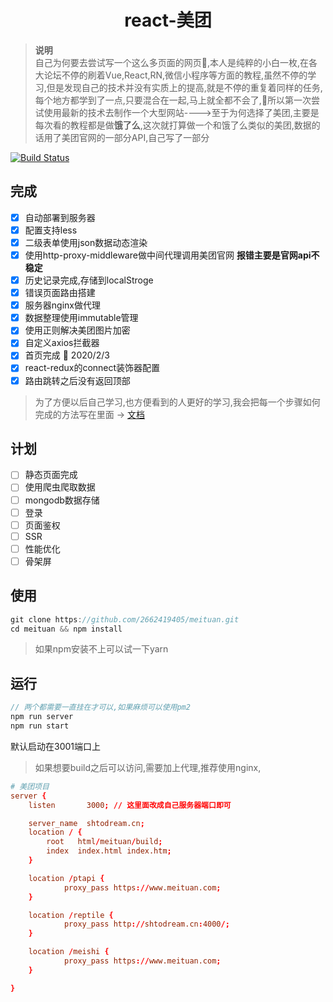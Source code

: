 <div align="center">
  
# react-美团

</div>

> **说明** <br/>
> 自己为何要去尝试写一个这么多页面的网页:100:,本人是纯粹的小白一枚,在各大论坛不停的刷着Vue,React,RN,微信小程序等方面的教程,虽然不停的学习,但是发现自己的技术并没有实质上的提高,就是不停的重复着同样的任务,每个地方都学到了一点,只要混合在一起,马上就全都不会了,:tada:所以第一次尝试使用最新的技术去制作一个大型网站---->至于为何选择了美团,主要是每次看的教程都是做**饿了么**,这次就打算做一个和饿了么类似的美团,数据的话用了美团官网的一部分API,自己写了一部分

[![Build Status](https://www.travis-ci.org/2662419405/meituan.svg?branch=master)](https://www.travis-ci.org/2662419405/meituan)

## 完成

- [x] 自动部署到服务器
- [x] 配置支持less
- [x] 二级表单使用json数据动态渲染
- [x] 使用http-proxy-middleware做中间代理调用美团官网 **报错主要是官网api不稳定**
- [x] 历史记录完成,存储到localStroge
- [x] 错误页面路由搭建
- [x] 服务器nginx做代理
- [x] 数据整理使用immutable管理
- [x] 使用正则解决美团图片加密
- [x] 自定义axios拦截器
- [x] 首页完成 :tada: 2020/2/3
- [x] react-redux的connect装饰器配置
- [x] 路由跳转之后没有返回顶部

> 为了方便以后自己学习,也方便看到的人更好的学习,我会把每一个步骤如何完成的方法写在里面 -> [文档](/STUDY.md)

## 计划

- [ ] 静态页面完成
- [ ] 使用爬虫爬取数据
- [ ] mongodb数据存储
- [ ] 登录
- [ ] 页面鉴权
- [ ] SSR
- [ ] 性能优化
- [ ] 骨架屏

## 使用

```js
git clone https://github.com/2662419405/meituan.git
cd meituan && npm install
```

> 如果npm安装不上可以试一下yarn

## 运行

```js
// 两个都需要一直挂在才可以,如果麻烦可以使用pm2
npm run server 
npm run start
```

默认启动在3001端口上

> 如果想要build之后可以访问,需要加上代理,推荐使用nginx,

```conf
# 美团项目
server {
    listen       3000; // 这里面改成自己服务器端口即可

    server_name  shtodream.cn;
    location / {
        root   html/meituan/build;
        index  index.html index.htm;
    }

    location /ptapi {
            proxy_pass https://www.meituan.com;
    }

    location /reptile {
            proxy_pass http://shtodream.cn:4000/;
    }

    location /meishi {
            proxy_pass https://www.meituan.com;
    }

}
```
